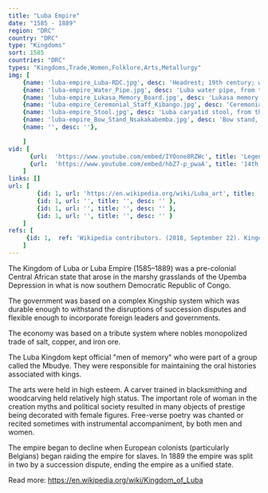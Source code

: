 ```yaml
---
title: "Luba Empire"
date: "1585 - 1889"
region: "DRC"
country: "DRC" 
type: "Kingdoms"
sort: 1585
countries: "DRC"
types: "Kingdoms,Trade,Women,Folklore,Arts,Metallurgy"
img: [
    {name: 'luba-empire_Luba-RDC.jpg', desc: 'Headrest; 19th century; wood; height: 18.5 cm (7.2 in), width: 19 cm (7.4 in), thickness: 8 cm (3.1 in); Musée du quai Branly (Paris). This headrest presents 19th century Luba hairstyles, as well as the long limbs, bent-back legs, cylindrical torso and dynamic pose typical of the artist who made it'},
    {name: 'luba-empire_Water_Pipe.jpg', desc: 'Luba water pipe, from the collection of the Brooklyn Museum'},
    {name: 'luba-empire_Lukasa_Memory_Board.jpg', desc: 'Lukasa memory board, from the collection of the Brooklyn Museum'},
    {name: 'luba-empire_Ceremonial_Staff_Kibango.jpg', desc: 'Ceremonial staff (Kibango), from the collection of the Brooklyn Museum'},
    {name: 'luba-empire_Stool.jpg', desc: 'Luba caryatid stool, from the collection of the Brooklyn Museum'},
    {name: 'luba-empire_Bow_Stand_Nsakakabemba.jpg', desc: 'Bow stand, from the collection of the Brooklyn Museum'},
    {name: '', desc: ''},

    ]
vid: [
      {url:  'https://www.youtube.com/embed/IYOone8RZWc', title: 'Legendary Heroes: The Luba and Lunda Empires'},
      {url:  'https://www.youtube.com/embed/hbZ7-p_pwaA', title: '14th Century Luba Kingdom in Central Africa'}  
    ]
links: []
url: [
        {id: 1, url: 'https://en.wikipedia.org/wiki/Luba_art', title: 'Luba art', desc: 'Luba art refers to the visual and material culture of the Luba people. Most objects were created by people living along the Lualaba River and around the lakes of the Upemba Depression, or among related peoples to the east in what is now the Democratic Republic of the Congo.' },
        {id: 1, url: '', title: '', desc: '' },
        {id: 1, url: '', title: '', desc: '' },
        {id: 1, url: '', title: '', desc: '' }
    ]
refs: [
     {id: 1,  ref: 'Wikipedia contributors. (2018, September 22). Kingdom of Luba. In Wikipedia, The Free Encyclopedia. Retrieved 19:48, February 3, 2019, from ', url: 'https://en.wikipedia.org/w/index.php?title=Kingdom_of_Luba&oldid=860686172'}
    ]
---
```

The Kingdom of Luba or Luba Empire (1585–1889) was a pre-colonial Central African state that arose in the marshy grasslands of the Upemba Depression in what is now southern Democratic Republic of Congo.

The government was based on a complex Kingship system which was durable enough to withstand the disruptions of succession disputes and flexible enough to incorporate foreign leaders and governments. 

The economy was based on a tribute system where nobles monopolized trade of salt, copper, and iron ore.

The Luba Kingdom kept official "men of memory" who were part of a group called the Mbudye. They were responsible for maintaining the oral histories associated with kings.

The arts were held in high esteem. A carver trained in blacksmithing and woodcarving held relatively high status. The important role of woman in the creation myths and political society resulted in many objects of prestige being decorated with female figures. Free-verse poetry was chanted or recited sometimes with instrumental accompaniment, by both men and women.

The empire began to decline when European colonists (particularly Belgians) began raiding the empire for slaves. In 1889 the empire was split in two by a succession dispute, ending the empire as a unified state. 

Read more: https://en.wikipedia.org/wiki/Kingdom_of_Luba